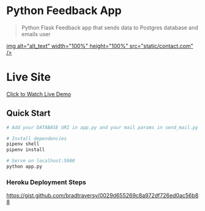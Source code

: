 # Python Feedback App

> Python Flask Feedback app that sends data to Postgres database and emails user

[img alt="alt_text" width="100%" height="100%" src="static/contact.com" />](https://zubairwazir/flask-contact-form-with-mail-function/static/contact.png)

# Live Site

[Click to Watch Live Demo](https://shiny-atlantic-17099.herokuapp.com/)


## Quick Start

```bash
# Add your DATABASE URI in app.py and your mail params in send_mail.py

# Install dependencies
pipenv shell
pipenv install

# Serve on localhost:5000
python app.py
```

### Heroku Deployment Steps

https://gist.github.com/bradtraversy/0029d655269c8a972df726ed0ac56b88
